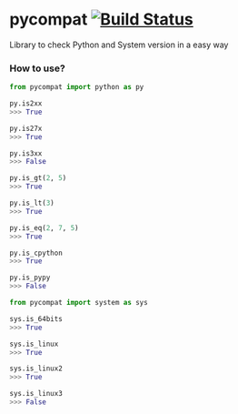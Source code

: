 pycompat [![Build Status](https://travis-ci.org/alexandrevicenzi/pycompat.svg?branch=master)](https://travis-ci.org/alexandrevicenzi/pycompat)
========

Library to check Python and System version in a easy way


### How to use?

```python
from pycompat import python as py
```

```python
py.is2xx
>>> True
```

```python
py.is27x
>>> True
```

```python
py.is3xx
>>> False
```

```python
py.is_gt(2, 5)
>>> True
```

```python
py.is_lt(3)
>>> True
```

```python
py.is_eq(2, 7, 5)
>>> True
```

```python
py.is_cpython
>>> True
```

```python
py.is_pypy
>>> False
```

```python
from pycompat import system as sys
```

```python
sys.is_64bits
>>> True
```

```python
sys.is_linux
>>> True
```

```python
sys.is_linux2
>>> True
```

```python
sys.is_linux3
>>> False
```
